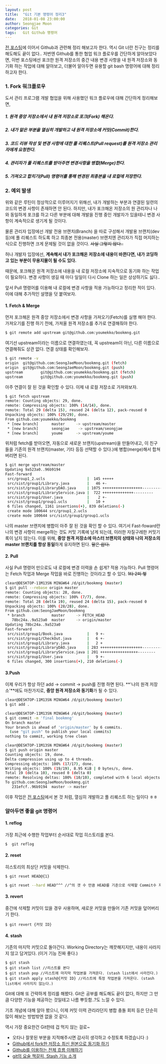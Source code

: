 ```yaml
---
layout: post
title:  "Git 기본 명령어 정리3"
date:   2018-01-08 23:00:00
author: Seongjae Moon
categories: Git
tags:   Git Github 명령어
---
```


[전 포스팅](https://seongjaemoon.github.io/2017/12/29/gitPrinciple2/)에 이어서 Github과 관련해 정리 해보고자 한다. 역시 Git 너란 친구는 정리를 해도해도 끝이 없다..  저번엔  Github를 통한 협업 워크 플로우를 간단하게 알아보았다면, 이번 포스팅에선 포크한 원격 저장소의 중간 내용 변경 사항을 내 원격 저장소와 동기화 하는 작업에 대해 알아보고, 더불어 알아두면 유용할 git bash 명령어에 대해 정리하고자 한다.

### 1. Fork 워크플로우
도서 관리 프로그램 개발 협업을 위해 사용했던 워크 플로우에 대해 간단하게 정리해보면,  

##### 1. 원격 중앙 저장소에서 내 원격 저장소로 포크(Fork) 해온다.
##### 2. 내가 맡은 부분을 열심히 개발하고 내 원격 저장소에 커밋(Commit)한다.
##### 3. 코드 리뷰 작성 및 변경 사항에 대한 풀 리퀘스트(Pull request)를 원격 저장소 관리자에게 요청한다.
##### 4. 관리자가 풀 리퀘스트를 받아주면 변경사항을 병합(Merge)한다.
##### 5. 가져오고 합치기(Pull) 명령어를 통해 변경된 최종본을 내 로컬에 저장한다.

### 2. 예외 발생
위와 같은 루틴이 정상적으로 이루어지기 위해선, 내가 개발하는 부분과 연결된 일련의 코드의 변경 사항이 존재하면 안 된다. 하지만, 내가 포크해온 저장소의 원 관리자나 나와 동일하게 포크를 하고 다른 부분에 대해 개발을 진행 중인 개발자가 있을테니 변경 사항이 계속적으로 생기게 될 것이다.

물론 관리자 입장에선 개발 전용 브랜치(Branch) 을 따로 구성해서 개발용 브랜치(dev 등)에 풀 리퀘스트 하도록 하고  최종본 전용(master)  브랜치엔 관리자가 직접 머지하는 식으로 진행하면 크게 문제될 것이 없을 것이다. ~~사실 그렇지 않다..~~

허나 개발자 입장에선, **계속해서 내가 포크해온 저장소에 내용이 바뀐다면, 내가 코딩하고 있는 부분이 무용지물이 될 수도 있다.**

때문에, 포크해온 원격 저장소에 내용을 내 로컬 저장소에 지속적으로 동기화 하는 작업이 필요하다. 변경 사항이 생길 때 마다 일일이 다시 Clone 하는 일은 상상하기도 싫다..  

앞서 Pull 명령어를 이용해 내 로컬에 변경 사항을 적용 가능하다고 정리한 적이 있다.  이에 대해 추가적인 설명을 덧 붙여보자.

#### 1. Fetch & Merge  
먼저 포크해온 원격 중앙 저장소에서 변경 사항을 가져오기(Fetch)를 실행 해야 한다. 가져오기를 진행 하기 전에, 가져올 원격 저장소를 추가로 연결해줘야 한다.
```bash
$ git remote add upstream git@github.com:youmekko/bookmng.git
```
여기선 upstream이라는 이름으로 연결하였는데, 꼭 upstream이 아닌, 다른 이름으로 연결해줘도 상관 없다.  연결 상태를 확인해보자.
```bash
$ git remote -v
origin  git@github.com:SeongJaeMoon/bookmng.git (fetch)
origin  git@github.com:SeongJaeMoon/bookmng.git (push)
upstream        git@github.com:youmekko/bookmng.git (fetch)
upstream        git@github.com:youmekko/bookmng.git (push)

```
아주 연결이 잘 된 것을 확인할 수 있다. 이제 내 로컬 저장소로 가져와보자.
```bash
$ git fetch upstream
remote: Counting objects: 29, done.
remote: Compressing objects: 100% (14/14), done.
remote: Total 29 (delta 15), reused 24 (delta 12), pack-reused 0
Unpacking objects: 100% (29/29), done.
From github.com:youmekko/bookmng
 * [new branch]      master     -> upstream/master
 * [new branch]      seongjae    -> upstream/seongjae
 * [new branch]      youme      -> upstream/youme
```
위처럼 fetch를 받아오면, 자동으로 새로운 브랜치(upstream)을 만들어내고, 이 친구들을 기존의 원격 브랜치(master, 기타 등등 선택할 수 있다.)에 병합(merge)해서 합쳐버리면 된다.
```bash
$ git merge upstream/master
Updating 9a523a0..96b9194
Fast-forward
 src/group1_2.ucls                   |  145 +++++
 src/sist/group1/Library.java        |   46 +-
 src/sist/group1/LibraryDAO.java     | 1075 ++++++++++++++++++-----------------
 src/sist/group1/LibraryService.java |  722 ++++++++++++++---------
 src/sist/group1/User.java           |    2 +-
 src/sist/group1/group1.ucls         |   10 +
 6 files changed, 1161 insertions(+), 839 deletions(-)
 create mode 100644 src/group1_2.ucls
 create mode 100644 src/sist/group1/group1.ucls
```
나의 master 브랜치에 병합이 아주 잘 된 것을 확인 할 수 있다. 여기서 Fast-foward란 나의 변경 사항이 merge하는 것도 커밋 기록에 남게 되는데, 이러한 자질구레한 커밋기록이 남지 않는다. 이를 위해, **중앙 원격 저장소에 마스터 브랜치의 상태와 나의 저장소의 master 브랜치를 항상 동일**하게 유지하면 된다. ~~말은 쉽다.~~

#### 2. Pull
사실 Pull 명령어 만으로도 내 로컬에 변경 이력을 손 쉽게? 적용 가능하다. Pull 명령어는 Fetch 작업과 Merge 작업을 바로 진행하는 것이라고 할 수 있다.  ~~1타 2피 헿~~
```bash
clear@DESKTOP-11M13SN MINGW64 /d/git/bookmng (master)
$ git pull --rebase origin master
remote: Counting objects: 28, done.
remote: Compressing objects: 100% (7/7), done.
remote: Total 28 (delta 19), reused 24 (delta 15), pack-reused 0
Unpacking objects: 100% (28/28), done.
From github.com:SeongJaeMoon/bookmng
 * branch            master     -> FETCH_HEAD
   78bc24a..9a523a0  master     -> origin/master
Updating 78bc24a..9a523a0
Fast-forward
 src/sist/group1/Book.java           |   9 +-
 src/sist/group1/CheckOut.java       |   6 +-
 src/sist/group1/Library.java        |   2 +
 src/sist/group1/LibraryDAO.java     | 283 +++++++++++++++++++-----------------
 src/sist/group1/LibraryService.java | 201 +++++++++++++++++--------
 src/sist/group1/User.java           |   9 +-
 6 files changed, 300 insertions(+), 210 deletions(-)
```
#### 3.Push
이제 우리가 항상 하던  add -> commit -> push를 진행 하면 된다. **'나의 원격 저장소'**에도 마찬가지로, **중앙 원격 저장소와 동기화**가 될 수 있다.
```bash
clear@DESKTOP-11M13SN MINGW64 /d/git/bookmng (master)
$ git add .

clear@DESKTOP-11M13SN MINGW64 /d/git/bookmng (master)
$ git commit -m 'final bookmng'
On branch master
Your branch is ahead of 'origin/master' by 6 commits.
  (use "git push" to publish your local commits)
nothing to commit, working tree clean

clear@DESKTOP-11M13SN MINGW64 /d/git/bookmng (master)
$ git push origin master
Counting objects: 19, done.
Delta compression using up to 4 threads.
Compressing objects: 100% (17/17), done.
Writing objects: 100% (19/19), 8.95 KiB | 0 bytes/s, done.
Total 19 (delta 10), reused 0 (delta 0)
remote: Resolving deltas: 100% (10/10), completed with 6 local objects.
To github.com:SeongJaeMoon/bookmng.git
   231efcf..96b9194  master -> master
```

이후 작업은 [전 포스팅](https://seongjaemoon.github.io/2017/12/29/gitPrinciple2/)에서 본 것 처럼, 열심히 개발하고 풀 리퀘스트 하는 일이다 ㅎㅎ

### 알아두면 좋을 git 명령어

#### 1. reflog
가장 최근에 수행한 작업부터 순서대로 작업 히스토리를 본다.
```bash
$  git reflog
```
#### 2. reset
히스토리의 최상단 커밋을 삭제한다.
```bash
$ git reset HEAD@{1}

$ git reset --hard HEAD^^^ //^의 갯 수 만큼 HEAD를 기준으로 삭제할 Commit수 지정
```
#### 3. revert
중간에 삭제할 커밋이 있을 경우 사용하며, 새로운 커밋을 만들어 기존 커밋을 덮어버리기 한다.
```
$ git revert {커밋 ID}
```
#### 4. stash
기존의 마지막 커밋으로 돌아간다. Working Directory는 깨끗해지지만, 내용이 사라지지 않고 담겨있다. (이거 기능 진짜 좋다.)
```
$ git stash
$ git stash list //리스트를 본다
$ git stash pop //리스트에 마지막 작업본을 가져온다. (stash list에서 사라진다.)
$ git stash apply stash@{커밋 ID} //리스트에 특정 작업본을 가져온다. (stash list에서 사라지지 않는다.)
```
Git에 대해 또 간략하게 정리를 해봤다.  Git은 공부를 해도해도 끝이 없다, 하지만 그 만큼 다양한 기능을 제공하는 것일테고 나름 뿌듯함..?도 느낄 수 있다.

기초 개념에 대해 알아 봤으니, 이제 커밋 이력 관리라던지 병합 충돌 회피 등은 단순히 많이 해보는 방법밖엔 없을 것 같다.

역시 가장 중요한건 Git한테 겁 먹지 않는 걸로~

* 오타나 잘못된 부분을 지적해주시면 감사히 생각하고 수정토록 하겠습니다 :)
* [Github에서 fork한 저장소 최신 원본으로 동기화 하기](http://lifove.tistory.com/54)
* [Github를 이용하는 전체 흐름 이해하기](https://blog.outsider.ne.kr/866)
* [git의 요술 책갈피, Stash 기능 소개](http://wit.nts-corp.com/2014/03/25/1153)

